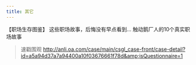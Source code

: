 ```yaml
---
title: 其它
---
```

【职场生存图鉴】
这些职场故事，后悔没有早点看到…
触动鹅厂人的10个真实职场故事
> 速戳围观 http://anli.oa.com/case/main/csgl_case-front/case-detail?id=a5a94d37a7a94400a10f03676661f78d&amp;isQuestionnaire=1
